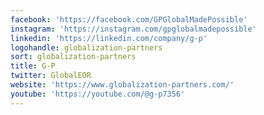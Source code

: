 ```yaml
---
facebook: 'https://facebook.com/GPGlobalMadePossible'
instagram: 'https://instagram.com/gpglobalmadepossible'
linkedin: 'https://linkedin.com/company/g-p'
logohandle: globalization-partners
sort: globalization-partners
title: G-P
twitter: GlobalEOR
website: 'https://www.globalization-partners.com/'
youtube: 'https://youtube.com/@g-p7356'
---
```

